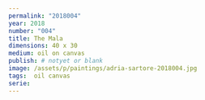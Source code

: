 ```yaml
---
permalink: "2018004"
year: 2018
number: "004"
title: The Mala
dimensions: 40 x 30
medium: oil on canvas
publish: # notyet or blank
image: /assets/p/paintings/adria-sartore-2018004.jpg
tags:  oil canvas
serie:
---
```

